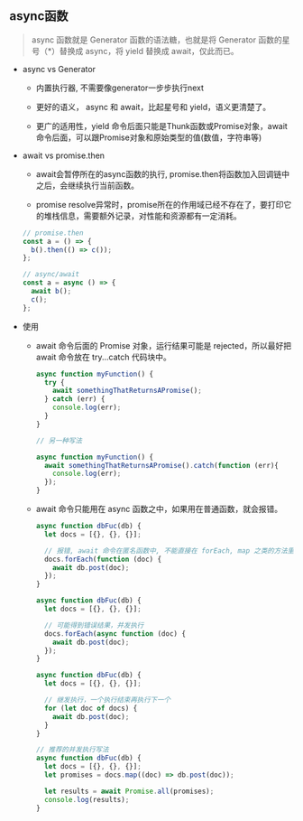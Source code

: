 ## async函数

  > async 函数就是 Generator 函数的语法糖，也就是将 Generator 函数的星号（\*）替换成 async，将 yield 替换成 await，仅此而已。

  * async vs Generator

    - 内置执行器, 不需要像generator一步步执行next

    - 更好的语义， async 和 await，比起星号和 yield，语义更清楚了。

    - 更广的适用性，yield 命令后面只能是Thunk函数或Promise对象，await命令后面，可以跟Promise对象和原始类型的值(数值，字符串等)

  * await vs promise.then

    - await会暂停所在的async函数的执行, promise.then将函数加入回调链中之后，会继续执行当前函数。

    - promise resolve异常时，promise所在的作用域已经不存在了，要打印它的堆栈信息，需要额外记录，对性能和资源都有一定消耗。

    ```js
    // promise.then
    const a = () => {
      b().then(() => c());
    };

    // async/await
    const a = async () => {
      await b();
      c();
    };
    ```

  * 使用

    - await 命令后面的 Promise 对象，运行结果可能是 rejected，所以最好把 await 命令放在 try...catch 代码块中。

      ```js
      async function myFunction() {
        try {
          await somethingThatReturnsAPromise();
        } catch (err) {
          console.log(err);
        }
      }

      // 另一种写法

      async function myFunction() {
        await somethingThatReturnsAPromise().catch(function (err){
          console.log(err);
        });
      }
      ```

    - await 命令只能用在 async 函数之中，如果用在普通函数，就会报错。

      ```js
      async function dbFuc(db) {
        let docs = [{}, {}, {}];

        // 报错, await 命令在匿名函数中, 不能直接在 forEach, map 之类的方法里处理
        docs.forEach(function (doc) {
          await db.post(doc);
        });
      }

      async function dbFuc(db) {
        let docs = [{}, {}, {}];

        // 可能得到错误结果，并发执行
        docs.forEach(async function (doc) {
          await db.post(doc);
        });
      }

      async function dbFuc(db) {
        let docs = [{}, {}, {}];

        // 继发执行，一个执行结束再执行下一个
        for (let doc of docs) {
          await db.post(doc);
        }
      }

      // 推荐的并发执行写法
      async function dbFuc(db) {
        let docs = [{}, {}, {}];
        let promises = docs.map((doc) => db.post(doc));

        let results = await Promise.all(promises);
        console.log(results);
      }
      ```
